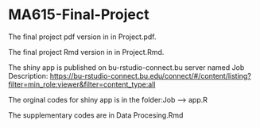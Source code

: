 # MA615-Final-Project

The final project pdf version in in Project.pdf.

The final project Rmd version in in Project.Rmd.

The shiny app is published on bu-rstudio-connect.bu server named Job Description:
https://bu-rstudio-connect.bu.edu/connect/#/content/listing?filter=min_role:viewer&filter=content_type:all

The orginal codes for shiny app is in the folder:Job --> app.R

The supplementary codes are in Data Procesing.Rmd
